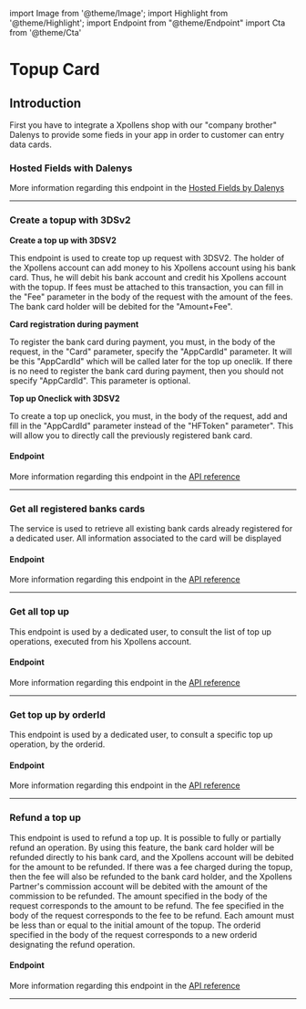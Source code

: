 import Image from '@theme/Image';
import Highlight from '@theme/Highlight';
import Endpoint from "@theme/Endpoint"
import Cta from '@theme/Cta'

# Topup Card


## Introduction

First you have to integrate a Xpollens shop with our "company brother" Dalenys to provide some fieds in your app in order to customer can entry data cards.

### Hosted Fields with Dalenys

More information regarding this endpoint in the [Hosted Fields by Dalenys](https://developer.dalenys.com/integration-modes/hosted-fields.html)

---

### Create a topup with 3DSv2

**Create a top up with 3DSV2**

This endpoint is used to create top up request with 3DSV2. The holder of the Xpollens account can add money to his Xpollens account using his bank card. Thus, he will debit his bank account and credit his Xpollens account with the topup.
If fees must be attached to this transaction, you can fill in the "Fee" parameter in the body of the request with the amount of the fees. The bank card holder will be debited for the "Amount+Fee".

**Card registration during payment**

To register the bank card during payment, you must, in the body of the request, in the "Card" parameter, specify the "AppCardId" parameter. It will be this "AppCardId" which will be called later for the top up oneclik. If there is no need to register the bank card during payment, then you should not specify "AppCardId". This parameter is optional.

**Top up Oneclick with 3DSV2**

To create a top up oneclick, you must, in the body of the request, add and fill in the "AppCardId" parameter instead of the "HFToken" parameter". This will allow you to directly call the previously registered bank card.

#### Endpoint

More information regarding this endpoint in the [API reference](/api/Core)

<Endpoint apiUrl="/v1.0/core" path="/api/v1.1/payins/cardpayments" method="post"/>

---

### Get all registered banks cards
  
The service is used to retrieve all existing bank cards already registered for a dedicated user. All information associated to the card will be displayed

#### Endpoint

More information regarding this endpoint in the [API reference](/api/Core)

<Endpoint apiUrl="/v1.0/core" path="/api/v1.1/users/{userid}/cards/registered" method="get"/>

---

### Get all top up
  
This endpoint is used by a dedicated user, to consult the list of top up operations, executed from his Xpollens account.

#### Endpoint

More information regarding this endpoint in the [API reference](/api/Core)

<Endpoint apiUrl="/v1.0/core" path="/api/v1.1/users/{userid}/payins/cardpayments" method="get"/>

---

### Get top up by orderId
  
This endpoint is used by a dedicated user, to consult a specific top up operation, by the orderid.

#### Endpoint

More information regarding this endpoint in the [API reference](/api/Core)

<Endpoint apiUrl="/v1.0/core" path="/api/v1.1/users/{userid}/payins/cardpayments/{id}" method="get"/>

---

### Refund a top up
  
This endpoint is used to refund a top up. It is possible to fully or partially refund an operation.
By using this feature, the bank card holder will be refunded directly to his bank card, and the Xpollens account will be debited for the amount to be refunded. If there was a fee charged during the topup, then the fee will also be refunded to the bank card holder, and the Xpollens Partner's commission account will be debited with the amount of the commission to be refunded.
The amount specified in the body of the request corresponds to the amount to be refund. The fee specified in the body of the request corresponds to the fee to be refund. Each amount must be less than or equal to the initial amount of the topup. The orderid specified in the body of the request corresponds to a new orderid designating the refund operation.

#### Endpoint

More information regarding this endpoint in the [API reference](/api/Core)

<Endpoint apiUrl="/v1.0/core" path="/api/v1.1/users/{userid}/payins/cardpayments/{id}/payments/{paymentid}/refunds" method="post"/>

---

<Cta
  context="doc"
  ui="button"
  link="/api/Core"
  label="Try it out"
/>
